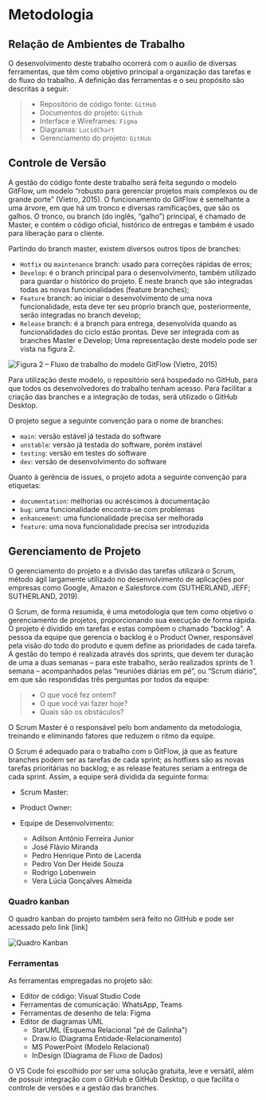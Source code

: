 
# Metodologia

## Relação de Ambientes de Trabalho

O desenvolvimento deste trabalho ocorrerá com o auxílio de diversas ferramentas, que têm como objetivo principal a organização das tarefas e do fluxo do trabalho. A definição das ferramentas e o seu propósito são descritas a seguir.

>* Repositório de código fonte: `GitHub`
>* Documentos do projeto: `Github`
>* Interface e Wireframes: `Figma`
>* Diagramas: `LucidChart`
>* Gerenciamento do projeto: `GitHub`


## Controle de Versão

A gestão do código fonte deste trabalho será feita segundo o modelo GitFlow, um modelo “robusto para gerenciar projetos mais complexos ou de grande porte” (Vietro, 2015). O funcionamento do GitFlow é semelhante a uma árvore, em que há um tronco e diversas ramificações, que são os galhos. O tronco, ou branch (do inglês, “galho”) principal, é chamado de Master, e contém o código oficial, histórico de entregas e também é usado para liberação para o cliente.

Partindo do branch master, existem diversos outros tipos de branches:

- `Hotfix` ou `maintenance` branch: usado para correções rápidas de erros;
- `Develop`: é o branch principal para o desenvolvimento, também utilizado para guardar o histórico do projeto. É neste branch que são integradas todas as novas funcionalidades (feature branches);
- `Feature` branch: ao iniciar o desenvolvimento de uma nova funcionalidade, esta deve ter seu próprio branch que, posteriormente, serão integradas no branch develop;
- `Release` branch: é a branch para entrega, desenvolvida quando as funcionalidades do ciclo estão prontas. Deve ser integrada com as branches Master e Develop;
Uma representação deste modelo pode ser vista na figura 2.

![Figura 2 – Fluxo de trabalho do modelo GitFlow (Vietro, 2015)](img/Gitflow.png)


Para utilização deste modelo, o repositório será hospedado no GitHub, para que todos os desenvolvedores do trabalho tenham acesso. Para facilitar a criação das branches e a integração de todas, será utilizado o GitHub Desktop.

O projeto segue a seguinte convenção para o nome de branches:

- `main`: versão estável já testada do software
- `unstable`: versão já testada do software, porém instável
- `testing`: versão em testes do software
- `dev`: versão de desenvolvimento do software

Quanto à gerência de issues, o projeto adota a seguinte convenção para
etiquetas:

- `documentation`: melhorias ou acréscimos à documentação
- `bug`: uma funcionalidade encontra-se com problemas
- `enhancement`: uma funcionalidade precisa ser melhorada
- `feature`: uma nova funcionalidade precisa ser introduzida

## Gerenciamento de Projeto

O gerenciamento do projeto e a divisão das tarefas utilizará o Scrum, método ágil largamente utilizado no desenvolvimento de aplicações por empresas como Google, Amazon e Salesforce.com (SUTHERLAND, JEFF; SUTHERLAND, 2019). 

O Scrum, de forma resumida, é uma metodologia que tem como objetivo o gerenciamento de projetos, proporcionando sua execução de forma rápida. O projeto é dividido em tarefas e estas compõem o chamado “backlog”. A pessoa da equipe que gerencia o backlog é o Product Owner, responsável pela visão do todo do produto e quem define as prioridades de cada tarefa. A gestão do tempo é realizada através dos sprints, que devem ter duração de uma a duas semanas – para este trabalho, serão realizados sprints de 1 semana – acompanhados pelas “reuniões diárias em pé”, ou “Scrum diário”, em que são respondidas três perguntas por todos da equipe:

>*	O que você fez ontem?
>*	O que você vai fazer hoje?
>*	Quais são os obstáculos?

O Scrum Master é o responsável pelo bom andamento da metodologia, treinando e eliminando fatores que reduzem o ritmo da equipe.

O Scrum é adequado para o trabalho com o GitFlow, já que as feature branches podem ser as tarefas de cada sprint; as hotfixes são as novas tarefas prioritárias no backlog; e as release features seriam a entrega de cada sprint.
Assim, a equipe será dividida da seguinte forma:

* Scrum Master:
* Product Owner: 

* Equipe de Desenvolvimento: 
    * Adilson Antônio Ferreira Junior
    * José Flávio Miranda 
    * Pedro Henrique Pinto de Lacerda
    * Pedro Von Der Heide Souza
    * Rodrigo Lobenwein
    * Vera Lúcia Gonçalves Almeida

### Quadro kanban

O quadro kanban do projeto também será feito no GitHub e pode ser acessado pelo link [link]

![Quadro Kanban](img/kanban.jpg)

### Ferramentas

As ferramentas empregadas no projeto são:

- Editor de código: Visual Studio Code
- Ferramentas de comunicação: WhatsApp, Teams
- Ferramentas de desenho de tela: Figma
- Editor de diagramas UML
    * StarUML (Esquema Relacional "pé de Galinha")
    * Draw.io (Diagrama Entidade-Relacionamento)
    * MS PowerPoint (Modelo Relacional)
    * InDesign (Diagrama de Fluxo de Dados)

O VS Code foi escolhido por ser uma solução gratuita, leve e versátil, além de possuir integração com o GitHub e GitHub Desktop, o que facilita o controle de versões e a gestão das branches.